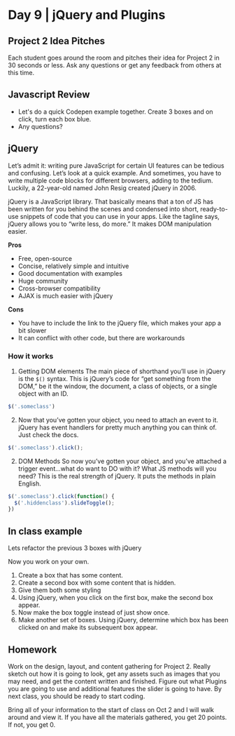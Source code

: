# Day 9	 | jQuery and Plugins

## Project 2 Idea Pitches
Each student goes around the room and pitches their idea for Project 2 in 30 seconds or less. Ask any questions or get any feedback from others at this time.

## Javascript Review
- Let's do a quick Codepen example together. Create 3 boxes and on click, turn each box blue.
- Any questions?

## jQuery
Let’s admit it: writing pure JavaScript for certain UI features can be tedious and confusing. Let’s look at a quick example.  And sometimes, you have to write multiple code blocks for different browsers, adding to the tedium.
Luckily, a 22-year-old named John Resig created jQuery in 2006.

jQuery is a JavaScript library. That basically means that a ton of JS has been written for you behind the scenes and condensed into short, ready-to-use snippets of code that you can use in your apps. Like the tagline says, jQuery allows you to “write less, do more.” It makes DOM manipulation easier.

**Pros**
- Free, open-source
- Concise, relatively simple and intuitive
- Good documentation with examples
- Huge community
- Cross-browser compatibility
- AJAX is much easier with jQuery

**Cons**
- You have to include the link to the jQuery file, which makes your app a bit slower
- It can conflict with other code, but there are workarounds

### How it works
1. Getting DOM elements
The main piece of shorthand you’ll use in jQuery is the `$()` syntax. This is jQuery’s code for “get something from the DOM,” be it the window, the document, a class of objects, or a single object with an ID.

```js
$('.someclass')
```

2. Now that you’ve gotten your object, you need to attach an event to it.
jQuery has event handlers for pretty much anything you can think of. Just check the docs.

```js
$('.someclass').click();
```

2. DOM Methods
So now you’ve gotten your object, and you’ve attached a trigger event...what do want to DO with it? What JS methods will you need? This is the real strength of jQuery. It puts the methods in plain English.

```js
$('.someclass').click(function() {
  $('.hiddenclass').slideToggle();
})
```

## In class example
Lets refactor the previous 3 boxes with jQuery

Now you work on your own.
1. Create a box that has some content.
2. Create a second box with some content that is hidden.
3. Give them both some styling
4. Using jQuery, when you click on the first box, make the second box appear.
5. Now make the box toggle instead of just show once.
6. Make another set of boxes. Using jQuery, determine which box has been clicked on and make its subsequent box appear.  

## Homework
Work on the design, layout, and content gathering for Project 2. Really sketch out how it is going to look, get any assets such as images that you may need, and get the content written and finished. Figure out what Plugins you are going to use and additional features the slider is going to have. By next class, you should be ready to start coding.

Bring all of your information to the start of class on Oct 2 and I will walk around and view it. If you have all the materials gathered, you get 20 points. If not, you get 0.
